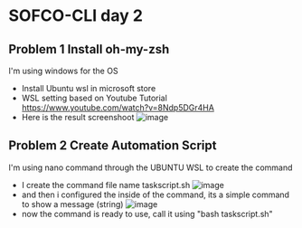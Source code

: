 # SOFCO-CLI day 2

## Problem 1 Install oh-my-zsh
I'm using windows for the OS
- Install Ubuntu wsl in microsoft store
- WSL setting based on Youtube Tutorial https://www.youtube.com/watch?v=8Ndp5DGr4HA
- Here is the result screenshoot
![image](https://user-images.githubusercontent.com/97284723/185007779-8717d7a6-2748-4eed-baea-7d1b754cfe87.png)

## Problem 2 Create Automation Script
I'm using nano command through the UBUNTU WSL to create the command
- I create the command file name taskscript.sh
![image](https://user-images.githubusercontent.com/97284723/185008306-dc1cf0b8-b815-43dd-9f24-146c44fff980.png)
- and then i configured the inside of the command, its a simple command to show a message (string)
![image](https://user-images.githubusercontent.com/97284723/185008387-9bc65138-e2d9-4162-8455-9b1149903b34.png)
- now the command is ready to use, call it using "bash taskscript.sh"
 
